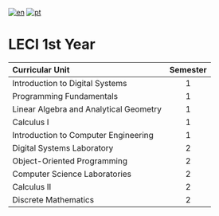 [![en](https://img.shields.io/badge/lang-en-red.svg)](https://github.com/rubenpeq/LECI-1/blob/main/README.md)
[![pt](https://img.shields.io/badge/lang-pt-green.svg)](https://github.com/rubenpeq/LECI-1/blob/main/README-PT.md)

# LECI 1st Year

| Curricular Unit | Semester |
|      :---       |    :---:    |
| Introduction to Digital Systems           |  1  |
| Programming Fundamentals                  |  1  |
| Linear Algebra and Analytical Geometry    |  1  |
| Calculus I                                |  1  |
| Introduction to Computer Engineering      |  1  |
| Digital Systems Laboratory                |  2  |
| Object-Oriented Programming               |  2  |
| Computer Science Laboratories             |  2  |
| Calculus II                               |  2  |
| Discrete Mathematics                      |  2  |

